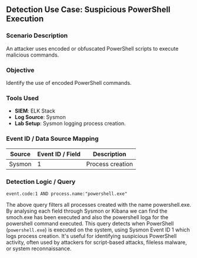 ## Detection Use Case: Suspicious PowerShell Execution

### Scenario Description
An attacker uses encoded or obfuscated PowerShell scripts to execute malicious commands.

### Objective
Identify the use of encoded PowerShell commands.

### Tools Used
- **SIEM**: ELK Stack
- **Log Source**: Sysmon
- **Lab Setup**: Sysmon logging process creation.

### Event ID / Data Source Mapping
|Source| Event ID / Field|	Description    |
|------|-----------------|-----------------|
|Sysmon|        1        | Process creation|

### Detection Logic / Query
```Kibana
event.code:1 AND process.name:"powershell.exe" 
```
The above query filters all processes created with the name powershell.exe. By analysing each field through Sysmon or Kibana we can find the smoch.exe has been executed and also the powershell loga for the powershell command executed. This query detects when PowerShell (`powershell.exe`) is executed on the system, using Sysmon Event ID 1 which logs process creation. It's useful for identifying suspicious PowerShell activity, often used by attackers for script-based attacks, fileless malware, or system reconnaissance.


